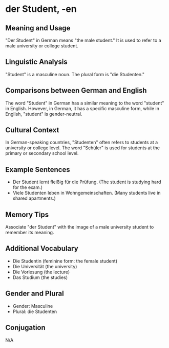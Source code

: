 # der Student, -en
## Meaning and Usage
"Der Student" in German means "the male student." It is used to refer to a male university or college student.

## Linguistic Analysis
"Student" is a masculine noun. The plural form is "die Studenten."

## Comparisons between German and English
The word "Student" in German has a similar meaning to the word "student" in English. However, in German, it has a specific masculine form, while in English, "student" is gender-neutral.

## Cultural Context
In German-speaking countries, "Studenten" often refers to students at a university or college level. The word "Schüler" is used for students at the primary or secondary school level.

## Example Sentences
- Der Student lernt fleißig für die Prüfung. (The student is studying hard for the exam.)
- Viele Studenten leben in Wohngemeinschaften. (Many students live in shared apartments.)

## Memory Tips
Associate "der Student" with the image of a male university student to remember its meaning.

## Additional Vocabulary
- Die Studentin (feminine form: the female student)
- Die Universität (the university)
- Die Vorlesung (the lecture)
- Das Studium (the studies)

## Gender and Plural
- Gender: Masculine
- Plural: die Studenten

## Conjugation
N/A